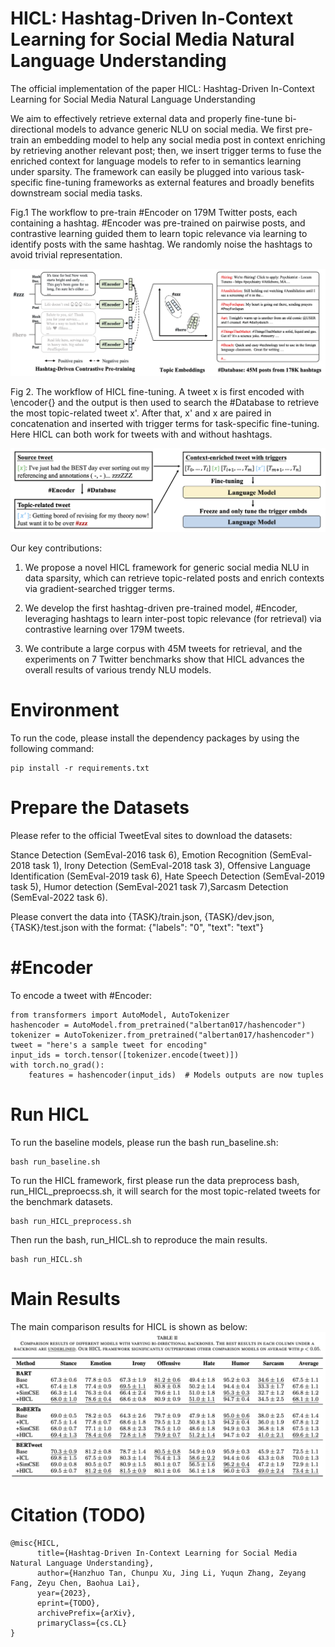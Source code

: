 # HICL: Hashtag-Driven In-Context Learning for Social Media Natural Language Understanding
The official implementation of the paper HICL: Hashtag-Driven In-Context Learning for Social Media Natural Language Understanding

We aim to effectively retrieve external data and properly fine-tune bi-directional models to advance generic NLU on social media. 
We first pre-train an embedding model to help any social media post in context enriching by retrieving another relevant post; then, we insert trigger terms to fuse the enriched context for language models to refer to in semantics learning under sparsity. 
The framework can easily be plugged into various task-specific fine-tuning frameworks as external features and broadly benefits downstream social media tasks.

Fig.1 The workflow to pre-train #Encoder on 179M Twitter posts, each containing a hashtag. 
#Encoder was pre-trained on pairwise posts, and contrastive learning guided them to learn topic relevance via learning to identify posts with the same hashtag.
We randomly noise the hashtags to avoid trivial representation.

![Alt text](figure/encoder-train.png)

Fig 2. The workflow of HICL fine-tuning.
A tweet x is first encoded with \encoder{} and the output is then used to search the #Database to retrieve the most topic-related tweet x'. 
After that, x' and x are paired in concatenation and inserted with trigger terms for task-specific fine-tuning. 
Here HICL can both work for tweets with and without hashtags.

![Alt text](figure/HICL.png)

Our key contributions:
1. We propose a novel HICL framework for generic social media NLU in data sparsity, which can retrieve topic-related posts and enrich contexts via gradient-searched trigger terms.

2. We develop the first hashtag-driven pre-trained model, #Encoder, leveraging hashtags to learn inter-post topic relevance (for retrieval) via contrastive learning over 179M tweets.

3. We contribute a large corpus with 45M tweets for retrieval, and the experiments on 7 Twitter benchmarks show that HICL advances the overall results of various trendy NLU models.

# Environment
To run the code, please install the dependency packages by using the following command:
```
pip install -r requirements.txt
```
# Prepare the Datasets
Please refer to the official TweetEval sites to download the datasets:

Stance Detection (SemEval-2016 task 6), Emotion Recognition (SemEval-2018 task 1), Irony Detection (SemEval-2018 task 3), Offensive Language Identification (SemEval-2019 task 6), Hate Speech Detection (SemEval-2019 task 5), Humor detection (SemEval-2021 task 7),Sarcasm Detection (SemEval-2022 task 6).

Please convert the data into {TASK}/train.json, {TASK}/dev.json, {TASK}/test.json with the format: {"labels": "0", "text": "text"}

# #Encoder
To encode a tweet with #Encoder:
```
from transformers import AutoModel, AutoTokenizer 
hashencoder = AutoModel.from_pretrained("albertan017/hashencoder")
tokenizer = AutoTokenizer.from_pretrained("albertan017/hashencoder")
tweet = "here's a sample tweet for encoding"
input_ids = torch.tensor([tokenizer.encode(tweet)])
with torch.no_grad():
    features = hashencoder(input_ids)  # Models outputs are now tuples
```

# Run HICL
To run the baseline models, please run the bash run_baseline.sh:
```
bash run_baseline.sh
```

To run the HICL framework, first please run the data preprocess bash, run_HICL_preproecss.sh, it will search for the most topic-related tweets for the benchmark datasets.
```
bash run_HICL_preprocess.sh
```

Then run the bash, run_HICL.sh to reproduce the main results.
```
bash run_HICL.sh
```

# Main Results
The main comparison results for HICL is shown as below:
![Alt text](figure/main_results.png)

# Citation (TODO)
```
@misc{HICL,
      title={Hashtag-Driven In-Context Learning for Social Media Natural Language Understanding}, 
      author={Hanzhuo Tan, Chunpu Xu, Jing Li, Yuqun Zhang, Zeyang Fang, Zeyu Chen, Baohua Lai},
      year={2023},
      eprint={TODO},
      archivePrefix={arXiv},
      primaryClass={cs.CL}
}
```

